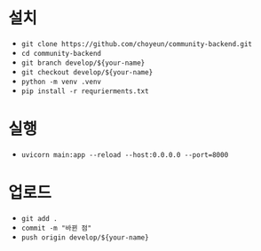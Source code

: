 
# 설치

- ```git clone https://github.com/choyeun/community-backend.git```
- ```cd community-backend```
- ```git branch develop/${your-name}```
- ```git checkout develop/${your-name}```
- ```python -m venv .venv```
- ```pip install -r requrierments.txt```

# 실행

- ```uvicorn main:app --reload --host:0.0.0.0 --port=8000```

# 업로드

- ```git add .```
- ```commit -m "바뀐 점"```
- ```push origin develop/${your-name}```
